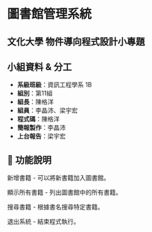 # 圖書館管理系統

## 文化大學 物件導向程式設計小專題

## 小組資料 & 分工

- **系級班級**：資訊工程學系 1B  
- **組別**：第11組  
- **組長**：陳格洋  
- **組員**：李晶沛、梁宇宏  
- **程式碼**：陳格洋
- **簡報製作**：李晶沛
- **上台報告**：梁宇宏

## 🚀 功能說明

新增書籍 - 可以將新書籍加入圖書館。

顯示所有書籍 - 列出圖書館中的所有書籍。

搜尋書籍 - 根據書名搜尋特定書籍。

退出系統 - 結束程式執行。


